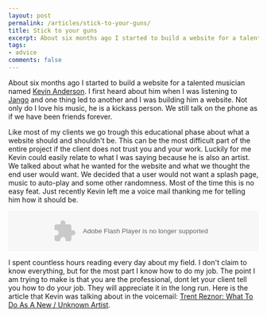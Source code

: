 ```yaml
---
layout: post
permalink: /articles/stick-to-your-guns/
title: Stick to your guns
excerpt: About six months ago I started to build a website for a talented musician named Kevin Anderson. I first heard about him when I was listening to Jango and one thing led to another and I was building him a website. Not only do I love his music, he is a kickass person. We still
tags:
- advice
comments: false
---
```


<p>About six months ago I started to build a website for a talented musician named <a href="http://kevinandersonmusic.com">Kevin Anderson</a>. I first heard about him when I was listening to <a href="http://www.jango.com/music/Kevin+Anderson+the+Stick+Em+Up+Kids">Jango</a> and one thing led to another and I was building him a website. Not only do I love his music, he is a kickass person. We still talk on the phone as if we have been friends forever.</p>
<p>Like most of my clients we go trough this educational phase about what a website should and shouldn't be. This can be the most difficult part of the entire project if the client does not trust you and your work. Luckily for me Kevin could easily relate to what I was saying because he is also an artist. We talked about what he wanted for the website and what we thought the end user would want. We decided that a user would not want a splash page, music to auto-play and some other randomness. Most of the time this is no easy feat. Just recently Kevin left me a voice mail thanking me for telling him how it should be.</p>

<object height="81" width="100%"> <param name="movie" value="http://player.soundcloud.com/player.swf?url=http%3A%2F%2Fapi.soundcloud.com%2Ftracks%2F16376640&amp;show_comments=true&amp;auto_play=false&amp;color=ff7700"></param> <param name="allowscriptaccess" value="always"></param> <embed allowscriptaccess="always" height="81" src="http://player.soundcloud.com/player.swf?url=http%3A%2F%2Fapi.soundcloud.com%2Ftracks%2F16376640&amp;show_comments=true&amp;auto_play=false&amp;color=ff7700" type="application/x-shockwave-flash" width="100%"></embed> </object>

<p>I spent countless hours reading every day about my field. I don't claim to know everything, but for the most part I know how to do my job. The point I am trying to make is that you are the professional, dont let your client tell you how to do your job. They will appreciate it in the long run. Here is the article that Kevin was talking about in the voicemail: <a href="http://www.hypebot.com/hypebot/2009/07/trent-reznor-what-to-do-as-a-new-unknown-artist.html">Trent Reznor: What To Do As A New / Unknown Artist</a>.</p>
